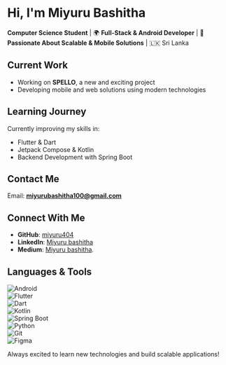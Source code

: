 # Hi, I'm Miyuru Bashitha 

 **Computer Science Student** | 🌍 **Full-Stack & Android Developer** | 📱 **Passionate About Scalable & Mobile Solutions** | 🇱🇰 Sri Lanka  

##  Current Work  
- Working on **SPELLO**, a new and exciting project  
- Developing mobile and web solutions using modern technologies  

##  Learning Journey  
Currently improving my skills in:  
- Flutter & Dart   
- Jetpack Compose & Kotlin   
- Backend Development with Spring Boot  

##  Contact Me  
   Email: **miyurubashitha100@gmail.com**  

##  Connect With Me  
- **GitHub**: [miyuru404](https://github.com/miyuru404)  
- **LinkedIn**: [Miyuru bashitha](https://www.linkedin.com/in/miyurubashitha11)  
- **Medium**: [Miyuru bashitha](https://medium.com/@miyurubashitha100).

##  Languages & Tools  
![Android](https://img.shields.io/badge/Android-3DDC84?style=for-the-badge&logo=android&logoColor=white)  
![Flutter](https://img.shields.io/badge/Flutter-02569B?style=for-the-badge&logo=flutter&logoColor=white)  
![Dart](https://img.shields.io/badge/Dart-0175C2?style=for-the-badge&logo=dart&logoColor=white)  
![Kotlin](https://img.shields.io/badge/Kotlin-0095D5?style=for-the-badge&logo=kotlin&logoColor=white)  
![Spring Boot](https://img.shields.io/badge/Spring%20Boot-6DB33F?style=for-the-badge&logo=spring-boot&logoColor=white)  
![Python](https://img.shields.io/badge/Python-3776AB?style=for-the-badge&logo=python&logoColor=white)  
![Git](https://img.shields.io/badge/Git-F05032?style=for-the-badge&logo=git&logoColor=white)  
![Figma](https://img.shields.io/badge/Figma-F24E1E?style=for-the-badge&logo=figma&logoColor=white)  

 Always excited to learn new technologies and build scalable applications!  
